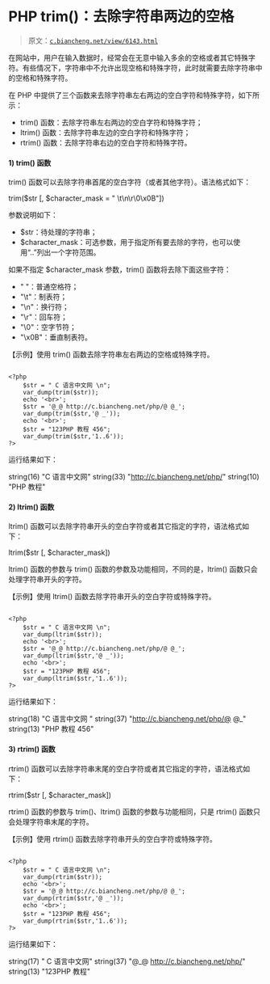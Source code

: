 # PHP trim()：去除字符串两边的空格

> 原文：[`c.biancheng.net/view/6143.html`](http://c.biancheng.net/view/6143.html)

在网站中，用户在输入数据时，经常会在无意中输入多余的空格或者其它特殊字符。有些情况下，字符串中不允许出现空格和特殊字符，此时就需要去除字符串中的空格和特殊字符。

在 PHP 中提供了三个函数来去除字符串左右两边的空白字符和特殊字符，如下所示：

*   trim() 函数：去除字符串左右两边的空白字符和特殊字符；
*   ltrim() 函数：去除字符串左边的空白字符和特殊字符；
*   rtrim() 函数：去除字符串右边的空白字符和特殊字符。

#### 1) trim() 函数

trim() 函数可以去除字符串首尾的空白字符（或者其他字符）。语法格式如下：

trim($str [, $character_mask = " \t\n\r\0\x0B"])

参数说明如下：

*   $str：待处理的字符串；
*   $character_mask：可选参数，用于指定所有要去除的字符，也可以使用“..”列出一个字符范围。

如果不指定 $character_mask 参数，trim() 函数将去除下面这些字符：

*   " "：普通空格符；
*   "\t"：制表符；
*   "\n"：换行符；
*   "\r"：回车符；
*   "\0"：空字节符；
*   "\x0B"：垂直制表符。

【示例】使用 trim() 函数去除字符串左右两边的空格或特殊字符。

```

<?php
    $str = " C 语言中文网 \n";
    var_dump(trim($str));
    echo '<br>';
    $str = '@_@ http://c.biancheng.net/php/@ @_';
    var_dump(trim($str,'@ _'));
    echo '<br>';
    $str = "123PHP 教程 456";
    var_dump(trim($str,'1..6'));
?>
```

运行结果如下：

string(16) "C 语言中文网"
string(33) "http://c.biancheng.net/php/"
string(10) "PHP 教程"

#### 2) ltrim() 函数

ltrim() 函数可以去除字符串开头的空白字符或者其它指定的字符，语法格式如下：

ltrim($str [, $character_mask])

ltrim() 函数的参数与 trim() 函数的参数及功能相同，不同的是，ltrim() 函数只会处理字符串开头的字符。

【示例】使用 ltrim() 函数去除字符串开头的空白字符或特殊字符。

```

<?php
    $str = " C 语言中文网 \n";
    var_dump(ltrim($str));
    echo '<br>';
    $str = '@_@ http://c.biancheng.net/php/@ @_';
    var_dump(ltrim($str,'@ _'));
    echo '<br>';
    $str = "123PHP 教程 456";
    var_dump(ltrim($str,'1..6'));
?>
```

运行结果如下：

string(18) "C 语言中文网 "
string(37) "http://c.biancheng.net/php/@ @_"
string(13) "PHP 教程 456"

#### 3) rtrim() 函数

rtrim() 函数可以去除字符串末尾的空白字符或者其它指定的字符，语法格式如下：

rtrim($str [, $character_mask])

rtrim() 函数的参数与 trim()、ltrim() 函数的参数与功能相同，只是 rtrim() 函数只会处理字符串末尾的字符。

【示例】使用 rtrim() 函数去除字符串开头的空白字符或特殊字符。

```

<?php
    $str = " C 语言中文网 \n";
    var_dump(rtrim($str));
    echo '<br>';
    $str = '@_@ http://c.biancheng.net/php/@ @_';
    var_dump(rtrim($str,'@ _'));
    echo '<br>';
    $str = "123PHP 教程 456";
    var_dump(rtrim($str,'1..6'));
?>
```

运行结果如下：

string(17) " C 语言中文网"
string(37) "@_@ http://c.biancheng.net/php/"
string(13) "123PHP 教程"